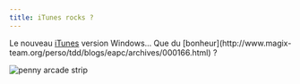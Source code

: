 ```yaml
---
title: iTunes rocks ?
---
```


Le nouveau [iTunes](http://www.apple.com/itunes/download/) version Windows...
Que du [bonheur](http://www.magix-
team.org/perso/tdd/blogs/eapc/archives/000166.html) ?

![penny arcade strip](./pics/iTunes_penny.gif)

